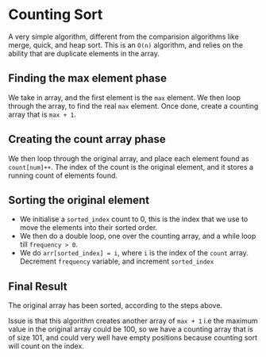 # Counting Sort

A very simple algorithm, different from the comparision algorithms like merge, quick, and heap sort. This is an `O(n)` algorithm, and relies on the ability that are duplicate elements in the array.

## Finding the max element phase
We take in array, and the first element is the `max` element. We then loop through the array, to find the real `max` element.
Once done, create a counting array that is `max + 1`.

## Creating the count array phase
We then loop through the original array, and place each element found as `count[num]++`. The index of the count is the original element, and it stores a running count of elements found.

## Sorting the original element
- We initialise a `sorted_index` count to 0, this is the index that we use to move the elements into their sorted order.
- We then do a double loop, one over the counting array, and a while loop till `frequency > 0`.
- We do `arr[sorted_index] = i`, where `i` is the index of the `count` array. Decrement `frequency` variable, and increment `sorted_index`

## Final Result
The original array has been sorted, according to the steps above.

Issue is that this algorithm creates another array of `max + 1` i.e the maximum value in the original array could be 100, so we have a counting array that is of size 101, and could very well have empty positions because counting sort will count on the index.
